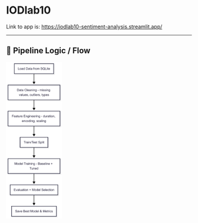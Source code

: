 # IODlab10

Link to app is: https://iodlab10-sentiment-analysis.streamlit.app/


---

## 🔄 Pipeline Logic / Flow


<img src="assets/flowchart.png" alt="Pipeline Flow" width="30%"/>

